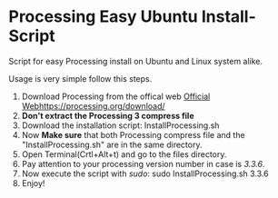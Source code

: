 # Processing Easy Ubuntu Install-Script
Script for easy Processing install on Ubuntu and Linux system alike.

Usage is very simple follow this steps.

1. Download Processing from the offical web [Official Web](https://processing.org/download/)https://processing.org/download/
3. **Don't extract the Processing 3 compress file**
2. Download the installation script: InstallProcessing.sh
4. Now **Make sure** that both Processing compress file and the "InstallProcessing.sh" are in the same directory.
5. Open Terminal(Crtl+Alt+t) and go to the files directory.
6. Pay attention to your processing version number in case is *3.3.6*.
7. Now execute the script with *sudo*:
          sudo InstallProcessing.sh 3.3.6
8. Enjoy!
